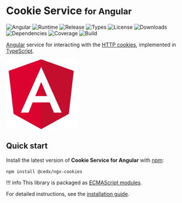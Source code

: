 # Cookie Service <small>for Angular</small>
![Angular](https://badgen.net/badge/angular/%3E%3D10.0.0/green) ![Runtime](https://badgen.net/npm/node/@cedx/ngx-cookies) ![Release](https://badgen.net/npm/v/@cedx/ngx-cookies) ![Types](https://badgen.net/npm/types/@cedx/ngx-cookies) ![License](https://badgen.net/npm/license/@cedx/ngx-cookies) ![Downloads](https://badgen.net/npm/dt/@cedx/ngx-cookies) ![Dependencies](https://badgen.net/david/dep/cedx/ngx-cookies) ![Coverage](https://badgen.net/coveralls/c/github/cedx/ngx-cookies) ![Build](https://badgen.net/github/checks/cedx/ngx-cookies/main)

[Angular](https://angular.io) service for interacting with the [HTTP cookies](https://developer.mozilla.org/en-US/docs/Web/HTTP/Cookies),
implemented in [TypeScript](https://www.typescriptlang.org).

![Angular](img/angular.png)

## Quick start
Install the latest version of **Cookie Service for Angular** with [npm](https://www.npmjs.com):

``` shell
npm install @cedx/ngx-cookies
```

!!! info
	This library is packaged as [ECMAScript modules](https://nodejs.org/api/esm.html).

For detailed instructions, see the [installation guide](installation.md).
